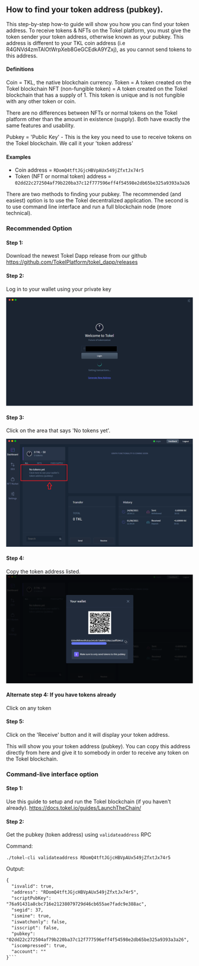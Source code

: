 ## How to find your token address (pubkey).

This step-by-step how-to guide will show you how you can find your token address. To receive tokens & NFTs on the Tokel platform, you must give the token sender your token address, otherwise known as your pubkey. This address is different to your TKL coin address (i.e R4GNVd4zmTAlOtWrpXeb8GeGCEdkA9YZxj), as you cannot send tokens to this address.

#### Definitions
Coin = TKL, the native blockchain currency.
Token = A token created on the Tokel blockchain
NFT (non-fungible token) = A token created on the Tokel blockchain that has a supply of 1. This token is unique and is not fungible with any other token or coin.

There are no differences between NFTs or normal tokens on the Tokel platform other than the amount in existence (supply). Both have exactly the same features and usability.

Pubkey = 'Public Key' - This is the key you need to use to receive tokens on the Tokel blockchain. We call it your 'token address'

#### Examples
- Coin address = `RDomQ4tftJGjcHBVpAUx549jZfxtJx74r5`
- Token (NFT or normal token) address = `02dd22c272504af79b220ba37c12f777596eff4f54598e2db65be325a9393a3a26`

There are two methods to finding your pubkey. The recommended (and easiest) option is to use the Tokel decentralized application. The second is to use command line interface and run a full blockchain node (more technical).

### Recommended Option

#### Step 1:
Download the newest Tokel Dapp release from our github
https://github.com/TokelPlatform/tokel_dapp/releases

#### Step 2:
Log in to your wallet using your private key

![picture](https://raw.githubusercontent.com/TokelPlatform/tokel_brand/main/Random/Login.png)

#### Step 3:
Click on the area that says 'No tokens yet'.

![picture](https://raw.githubusercontent.com/TokelPlatform/tokel_brand/main/Random/ClickHere.png)

#### Step 4:
Copy the token address listed.
![picture](https://raw.githubusercontent.com/TokelPlatform/tokel_brand/main/Random/TokenAddress.png)

#### Alternate step 4: If you have tokens already
Click on any token

#### Step 5:
Click on the 'Receive' button and it will display your token address.

This will show you your token address (pubkey). You can copy this address directly from here and give it to somebody in order to receive any token on the Tokel blockchain.

### Command-live interface option

#### Step 1:
Use this guide to setup and run the Tokel blockchain (if you haven't already).
https://docs.tokel.io/guides/LaunchTheChain/

#### Step 2:
Get the pubkey (token address) using `validateaddress` RPC

Command:
```
./tokel-cli validateaddress RDomQ4tftJGjcHBVpAUx549jZfxtJx74r5
```

Output:
```
{
  "isvalid": true,
  "address": "RDomQ4tftJGjcHBVpAUx549jZfxtJx74r5",
  "scriptPubKey": "76a91431a8cbc716e21238079729d46cb655ae7fadc9e388ac",
  "segid": 37,
  "ismine": true,
  "iswatchonly": false,
  "isscript": false,
  "pubkey": "02dd22c272504af79b220ba37c12f777596eff4f54598e2db65be325a9393a3a26",
  "iscompressed": true,
  "account": ""
}```
